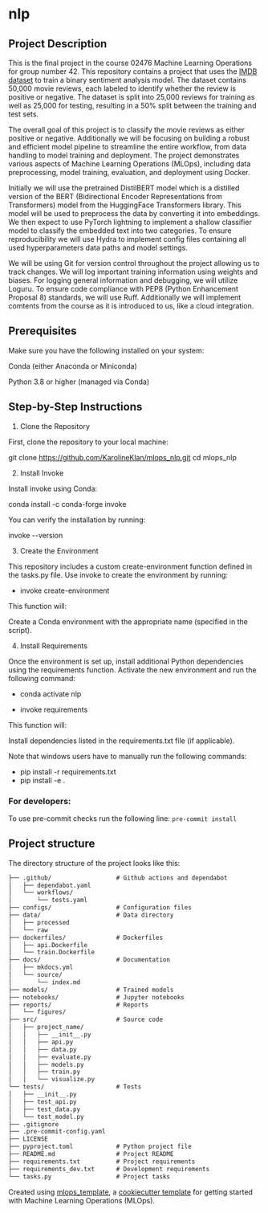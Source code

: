# nlp

## Project Description
This is the final project in the course 02476 Machine Learning Operations for group number 42. This repository contains a project that uses the [IMDB dataset](https://pytorch.org/text/stable/datasets.html#imdb) to train a binary sentiment analysis model. The dataset contains 50,000 movie reviews, each labeled to identify whether the review is positive or negative. The dataset is split into 25,000 reviews for training as well as 25,000 for testing, resulting in a 50% split between the training and test sets.

The overall goal of this project is to classify the movie reviews as either positive or negative. Additionally we will be focusing on building a robust and efficient model pipeline to streamline the entire workflow, from data handling to model training and deployment. The project demonstrates various aspects of Machine Learning Operations (MLOps), including data preprocessing, model training, evaluation, and deployment using Docker.

Initially we will use the pretrained DistilBERT model which is a distilled version of the BERT (Bidirectional Encoder Representations from Transformers) model from the HuggingFace Transformers library. This model will be used to preprocess the data by converting it into embeddings.
We then expect to use PyTorch lightning to implement a shallow classifier model to classify the embedded text into two categories.
To ensure reproducibility we will use Hydra to implement config files containing all used hyperparameters data paths and model settings.

We will be using Git for version control throughout the project allowing us to track changes. We will log important training information using weights and biases. For logging general information and debugging, we will utilize Loguru. To ensure code compliance with PEP8 (Python Enhancement Proposal 8) standards, we will use Ruff.  Additionally we will implement comtents from the course as it is introduced to us, like a cloud integration.

## Prerequisites

Make sure you have the following installed on your system:

Conda (either Anaconda or Miniconda)

Python 3.8 or higher (managed via Conda)

## Step-by-Step Instructions

1. Clone the Repository

First, clone the repository to your local machine:

git clone https://github.com/KarolineKlan/mlops_nlp.git
cd mlops_nlp

2. Install Invoke

Install invoke using Conda:

conda install -c conda-forge invoke

You can verify the installation by running:

invoke --version

3. Create the Environment

This repository includes a custom create-environment function defined in the tasks.py file. Use invoke to create the environment by running:

- invoke create-environment

This function will:

Create a Conda environment with the appropriate name (specified in the script).

4. Install Requirements

Once the environment is set up, install additional Python dependencies using the requirements function. Activate the new environment and run the following command:

- conda activate nlp

- invoke requirements

This function will:

Install dependencies listed in the requirements.txt file (if applicable).

Note that windows users have to manually run the following commands:
- pip install -r requirements.txt
- pip install -e .

### For developers:
To use pre-commit checks run the following line:
```pre-commit install```

## Project structure

The directory structure of the project looks like this:
```txt
├── .github/                  # Github actions and dependabot
│   ├── dependabot.yaml
│   └── workflows/
│       └── tests.yaml
├── configs/                  # Configuration files
├── data/                     # Data directory
│   ├── processed
│   └── raw
├── dockerfiles/              # Dockerfiles
│   ├── api.Dockerfile
│   └── train.Dockerfile
├── docs/                     # Documentation
│   ├── mkdocs.yml
│   └── source/
│       └── index.md
├── models/                   # Trained models
├── notebooks/                # Jupyter notebooks
├── reports/                  # Reports
│   └── figures/
├── src/                      # Source code
│   ├── project_name/
│   │   ├── __init__.py
│   │   ├── api.py
│   │   ├── data.py
│   │   ├── evaluate.py
│   │   ├── models.py
│   │   ├── train.py
│   │   └── visualize.py
└── tests/                    # Tests
│   ├── __init__.py
│   ├── test_api.py
│   ├── test_data.py
│   └── test_model.py
├── .gitignore
├── .pre-commit-config.yaml
├── LICENSE
├── pyproject.toml            # Python project file
├── README.md                 # Project README
├── requirements.txt          # Project requirements
├── requirements_dev.txt      # Development requirements
└── tasks.py                  # Project tasks
```


Created using [mlops_template](https://github.com/SkafteNicki/mlops_template),
a [cookiecutter template](https://github.com/cookiecutter/cookiecutter) for getting
started with Machine Learning Operations (MLOps).
